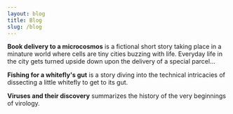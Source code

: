 ```yaml
---
layout: blog
title: Blog
slug: /blog
---
```


**Book delivery to a microcosmos** is a fictional short story taking place in a minature world where cells are tiny cities buzzing with life. Everyday life in the city gets turned upside down upon the delivery of a special parcel... 

**Fishing for a whitefly's gut** is a story diving into the technical intricacies of dissecting a little whitefly to get to its gut. 

**Viruses and their discovery** summarizes the history of the very beginnings of virology.   

<br />
